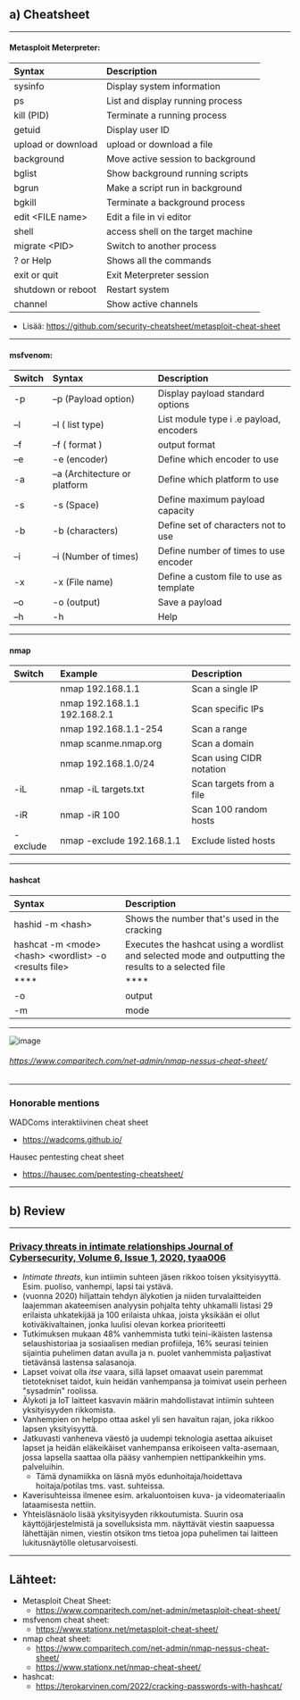 ## a) Cheatsheet
___
#### Metasploit  Meterpreter:

| **Syntax** | **Description** |
| :--- | :--- |
| sysinfo | Display system information |
| ps | List and display running process |
| kill (PID) | Terminate a running process |
| getuid | Display user ID |
| upload or download | upload or download a file |
| background | Move active session to background |
| bglist | Show background running scripts |
| bgrun | Make a script run in background |
| bgkill | Terminate a background process |
| edit \<FILE name> | Edit a file in vi editor |
| shell | access shell on the target machine |
| migrate \<PID> | Switch to another process |
| ? or Help | Shows all the commands |
| exit or quit | Exit Meterpreter session |
| shutdown or reboot | Restart system |
| channel | Show active channels |
- Lisää: https://github.com/security-cheatsheet/metasploit-cheat-sheet
___

#### msfvenom:

| **Switch** | **Syntax** | **Description** |
| :--- | :--- | :--- |
| -p | –p (Payload option) | Display payload standard options |
| –l | –l ( list type) | List module type i .e payload, encoders |
| –f | –f ( format ) | output format |
| –e | -e (encoder) | Define which encoder to use |
| -a | –a (Architecture or platform | Define which platform to use |
| -s | -s (Space) | Define maximum payload capacity |
| -b | -b (characters) | Define set of characters not to use |
| –i | –i (Number of times) | Define number of times to use encoder |
| -x | -x (File name) | Define a custom file to use as template |
| –o | -o (output) | Save a payload |
| –h | -h | Help |
___

#### nmap

| **Switch** | **Example** | **Description** |
| :--- | :--- | :--- |
| | nmap 192.168.1.1 | Scan a single IP |
| | nmap 192.168.1.1 192.168.2.1 | Scan specific IPs |
| | nmap 192.168.1.1-254 | Scan a range |
| | nmap scanme.nmap.org | Scan a domain |
| | nmap 192.168.1.0/24 | Scan using CIDR notation |
| -iL |	nmap -iL targets.txt | Scan targets from a file |
| -iR | nmap -iR 100 | Scan 100 random hosts |
| -exclude | nmap -exclude 192.168.1.1 | Exclude listed hosts |

___

#### hashcat

| **Syntax** | **Description** |
| :--- | :--- |
| hashid -m \<hash> | Shows the number that's used in the cracking |
| hashcat -m \<mode> \<hash> \<wordlist> -o \<results file> | Executes the hashcat using a wordlist and selected mode and outputting the results to a selected file |
| **** | **** |
| -o | output |
| -m | mode |

___

![image](https://github.com/jkaitasalo/tunkeutumistestaus/assets/117358885/89ddc2d4-e0ca-4f3d-ab45-1cf0a033542f)
###### https://www.comparitech.com/net-admin/nmap-nessus-cheat-sheet/
___

### Honorable mentions

WADComs interaktiivinen cheat sheet
- https://wadcoms.github.io/

Hausec pentesting cheat sheet
- https://hausec.com/pentesting-cheatsheet/


___
## b) Review
___

### [Privacy threats in intimate relationships Journal of Cybersecurity, Volume 6, Issue 1, 2020, tyaa006](https://academic.oup.com/cybersecurity/article/6/1/tyaa006/5849222)

- *Intimate threats*, kun intiimin suhteen jäsen rikkoo toisen yksityisyyttä. Esim. puoliso, vanhempi, lapsi tai ystävä.
- (vuonna 2020) hiljattain tehdyn älykotien ja niiden turvalaitteiden laajemman akateemisen analyysin pohjalta tehty uhkamalli listasi 29 erilaista uhkatekijää ja 100 erilaista uhkaa, joista yksikään ei ollut kotiväkivaltainen, jonka luulisi olevan korkea prioriteetti
- Tutkimuksen mukaan 48% vanhemmista tutki teini-ikäisten lastensa selaushistoriaa ja sosiaalisen median profiileja, 16% seurasi teinien sijaintia puhelimen datan avulla ja n. puolet vanhemmista paljastivat tietävänsä lastensa salasanoja.
- Lapset voivat olla *itse* vaara, sillä lapset omaavat usein paremmat tietotekniset taidot, kuin heidän vanhempansa ja toimivat usein perheen "sysadmin" roolissa.
- Älykoti ja IoT laitteet kasvavin määrin mahdollistavat intiimin suhteen yksityisyyden rikkomista.
- Vanhempien on helppo ottaa askel yli sen havaitun rajan, joka rikkoo lapsen yksityisyyttä.
- Jatkuvasti vanheneva väestö ja uudempi teknologia asettaa aikuiset lapset ja heidän eläkeikäiset vanhempansa erikoiseen valta-asemaan, jossa lapsella saattaa olla pääsy vanhempien nettipankkeihin yms. palveluihin.
  - Tämä dynamiikka on läsnä myös edunhoitaja/hoidettava hoitaja/potilas tms. vast. suhteissa.
- Kaverisuhteissa ilmenee esim. arkaluontoisen kuva- ja videomateriaalin lataamisesta nettiin.
- Yhteisläsnäolo lisää yksityisyyden rikkoutumista. Suurin osa käyttöjärjestelmistä ja sovelluksista mm. näyttävät viestin saapuessa lähettäjän nimen, viestin otsikon tms tietoa jopa puhelimen tai laitteen lukitusnäytölle oletusarvoisesti.





___
## Lähteet:
- Metasploit Cheat Sheet:
  - https://www.comparitech.com/net-admin/metasploit-cheat-sheet/
- msfvenom cheat sheet:
  - https://www.stationx.net/metasploit-cheat-sheet/
- nmap cheat sheet:
  - https://www.comparitech.com/net-admin/nmap-nessus-cheat-sheet/
  - https://www.stationx.net/nmap-cheat-sheet/
- hashcat:
  - https://terokarvinen.com/2022/cracking-passwords-with-hashcat/
